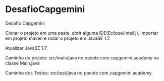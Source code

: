 # DesafioCapgemini
Desafio Capgemini


Clonar o projeto em uma pasta, abrir alguma IDE(Eclipse/Intellij), importar em projeto maven e rodar o projeto em JavaSE 1.7.


Atualizar JavaSE 1.7.

Caminho do projeto: src/main/java no pacote com.capgemini.academy na classe Main.java

Caminho dos Testes: src/test/java no pacote com.capgemini.academy.

